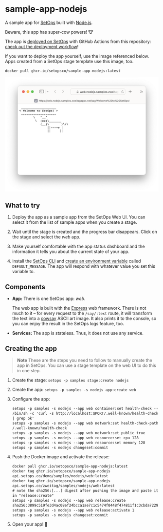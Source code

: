 # sample-app-nodejs

A sample app for [SetOps](https://setops.co) built with [Node.js](https://nodejs.dev).

Beware, this app has super-cow powers! :cow:

The app is [deployed on SetOps](https://web.nodejs.samples.zweitagapps.net) with GitHub Actions from this repository: [check out the deployment workflow](.github/workflows/deploy.yml)!

If you want to deploy the app yourself, use the image referenced below. Apps created from a SetOps stage template use this image, too.

```
docker pull ghcr.io/setopsco/sample-app-nodejs:latest
```

![sample-app-nodejs browser screenshot](docs/screenshot.png)

## What to try

1. Deploy the app as a sample app from the SetOps Web UI. You can select it from the list of sample apps when you create a stage.

1. Wait until the stage is created and the progress bar disappears. Click on the stage and select the *web* app.

1. Make yourself comfortable with the app status dashboard and the information it tells you about the current state of your app.

1. Install the [SetOps CLI](https://docs.setops.co/latest/user/installation/) and [create an environment variable](https://docs.setops.co/latest/user/configuration/apps/#set-an-environment-variable) called `DEFAULT_MESSAGE`. The app will respond with whatever value you set this variable to.

## Components

* **App:** There is one SetOps app: *web*.

  The web app is built with the [Express](https://expressjs.com) web framework. There is not much to it – for every request to the
  `/say/:text` route, it will transform the text into a [cowsay](https://github.com/piuccio/cowsay) ASCII art image. It also prints it to the console,
  so you can enjoy the result in the SetOps logs feature, too.

* **Services:** The app is stateless. Thus, it does not use any service.

## Creating the app

> **Note**
> These are the steps you need to follow to manually create the app in SetOps. You can use a stage template on the web UI to do this in one step.

1. Create the stage: `setops -p samples stage:create nodejs`

1. Create the app: `setops -p samples -s nodejs app:create web`

1. Configure the app:

   ```
   setops -p samples -s nodejs --app web container:set health-check -- /bin/sh -c 'curl -s http://localhost:$PORT/.well-known/health-check | grep ok'
   setops -p samples -s nodejs --app web network:set health-check-path /.well-known/health-check
   setops -p samples -s nodejs --app web network:set public true
   setops -p samples -s nodejs --app web resource:set cpu 128
   setops -p samples -s nodejs --app web resource:set memory 128
   setops -p samples -s nodejs changeset:commit
   ```

1. Push the Docker image and activate the release:

   ```
   docker pull ghcr.io/setopsco/sample-app-nodejs:latest
   docker tag ghcr.io/setopsco/sample-app-nodejs api.setops.co/demo/samples/nodejs/web:latest
   docker tag ghcr.io/setopsco/sample-app-nodejs api.setops.co/zweitag/samples/nodejs/web:latest
   # note the sha256:[...] digest after pushing the image and paste it in "release:create"
   setops -p samples -s nodejs --app web release:create sha256:3899c519fe3d4ac08ef24bcca1ae7c1c5474f0448f474811f1c3cbda7229a0e4
   setops -p samples -s nodejs --app web release:activate 1
   setops -p samples -s nodejs changeset:commit
   ```

1. Open your app! :tada:
